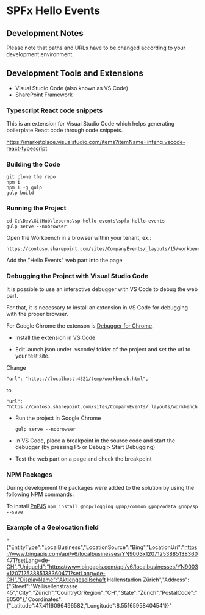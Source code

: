 # SPFx Hello Events

## Development Notes

Please note that paths and URLs have to be changed according to your development environment.

## Development Tools and Extensions

* Visual Studio Code (also known as VS Code)
* SharePoint Framework

### Typescript React code snippets

This is an extension for Visual Studio Code which helps generating boilerplate React code through code snippets.

https://marketplace.visualstudio.com/items?itemName=infeng.vscode-react-typescript

### Building the Code

```
git clone the repo
npm i
npm i -g gulp
gulp build
```

### Running the Project

```
cd C:\Dev\GitHub\leberns\sp-hello-events\spfx-hello-events
gulp serve --nobrowser
```

Open the Workbench in a browser within your tenant, ex.:
```
https://contoso.sharepoint.com/sites/CompanyEvents/_layouts/15/workbench.aspx
```
Add the "Hello Events" web part into the page 

### Debugging the Project with Visual Studio Code

It is possible to use an interactive debugger with VS Code to debug the web part.

For that, it is necessary to install an extension in VS Code for debugging with the proper browser.

For Google Chrome the extenson is [Debugger for Chrome](https://marketplace.visualstudio.com/items?itemName=msjsdiag.debugger-for-chrome).

* Install the extension in VS Code

* Edit launch.json under .vscode/ folder of the project and set the url to your test site.

Change

```
"url": "https://localhost:4321/temp/workbench.html",
```
  to
```
"url": "https://contoso.sharepoint.com/sites/CompanyEvents/_layouts/workbench.aspx",
```

* Run the project in Google Chrome

  `gulp serve --nobrowser`

* In VS Code, place a breakpoint in the source code and start the debugger (by pressing F5 or Debug > Start Debugging)

* Test the web part on a page and check the breakpoint

### NPM Packages

During development the packages were added to the solution by using the following NPM commands:

To install [PnPJS](https://github.com/pnp/pnpjs)
`npm install @pnp/logging @pnp/common @pnp/odata @pnp/sp --save`

### Example of a Geolocation field

"{"EntityType":"LocalBusiness","LocationSource":"Bing","LocationUri":"https://www.bingapis.com/api/v6/localbusinesses/YN9003x12071253885138360471?setLang=de-CH","UniqueId":"https://www.bingapis.com/api/v6/localbusinesses/YN9003x12071253885138360471?setLang=de-CH","DisplayName":"Aktiengesellschaft Hallenstadion Zürich","Address":{"Street":"Wallisellenstrasse 45","City":"Zürich","CountryOrRegion":"CH","State":"Zürich","PostalCode":"8050"},"Coordinates":{"Latitude":47.4116096496582,"Longitude":8.55165958404541}}"
